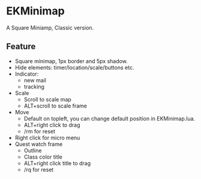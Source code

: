 # EKMinimap

A Square Miniamp, Classic version.

## Feature

* Square minimap, 1px border and 5px shadow.
* Hide elements: timer/location/scale/buttons etc.
* Indicator:
  * new mail
  * tracking
* Scale
  * Scroll to scale map
  * ALT+scroll to scale frame
* Move
  * Default on topleft, you can change default position in EKMinimap.lua.
  * ALT+right click to drag
  * /rm for reset
* Right click for micro menu
* Quest watch frame
  * Outline
  * Class color title
  * ALT+right click title to drag
  * /rq for reset
